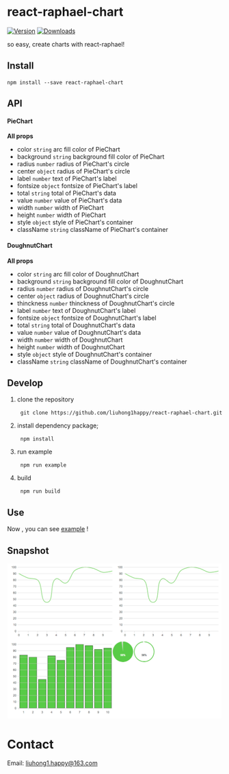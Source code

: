 # react-raphael-chart

[![Version](https://img.shields.io/npm/v/react-raphael-chart.svg)](https://www.npmjs.com/package/react-raphael-chart)
[![Downloads](https://img.shields.io/npm/dt/react-raphael-chart.svg)](https://www.npmjs.com/package/react-raphael-chart)

so easy, create charts with react-raphael!

## Install

	npm install --save react-raphael-chart

## API

#### PieChart

**All props**

- color `string` arc fill color of PieChart
- background `string` background fill color of PieChart
- radius `number` radius of PieChart's circle
- center `object` radius of PieChart's circle
- label `number` text of PieChart's label
- fontsize `object` fontsize of PieChart's label
- total `string` total of PieChart's data
- value `number` value of PieChart's data
- width `number` width of PieChart
- height `number` width of PieChart
- style `object` style of PieChart's container
- className `string` className of PieChart's container

#### DoughnutChart

**All props**

- color `string` arc fill color of DoughnutChart
- background `string` background fill color of DoughnutChart
- radius `number` radius of DoughnutChart's circle
- center `object` radius of DoughnutChart's circle
- thinckness `number` thinckness of DoughnutChart's circle
- label `number` text of DoughnutChart's label
- fontsize `object` fontsize of DoughnutChart's label
- total `string` total of DoughnutChart's data
- value `number` value of DoughnutChart's data
- width `number` width of DoughnutChart
- height `number` width of DoughnutChart
- style `object` style of DoughnutChart's container
- className `string` className of DoughnutChart's container


## Develop

1. clone the repository

        git clone https://github.com/liuhong1happy/react-raphael-chart.git
    
2. install dependency package;

        npm install 

3. run example

        npm run example
        
4. build

        npm run build
        
## Use

Now , you can see [example](example/index.js) !

## Snapshot

![Snapshot](snapshot.png)

# Contact

Email: [liuhong1.happy@163.com](mailto:liuhong1.happy@163.com)
